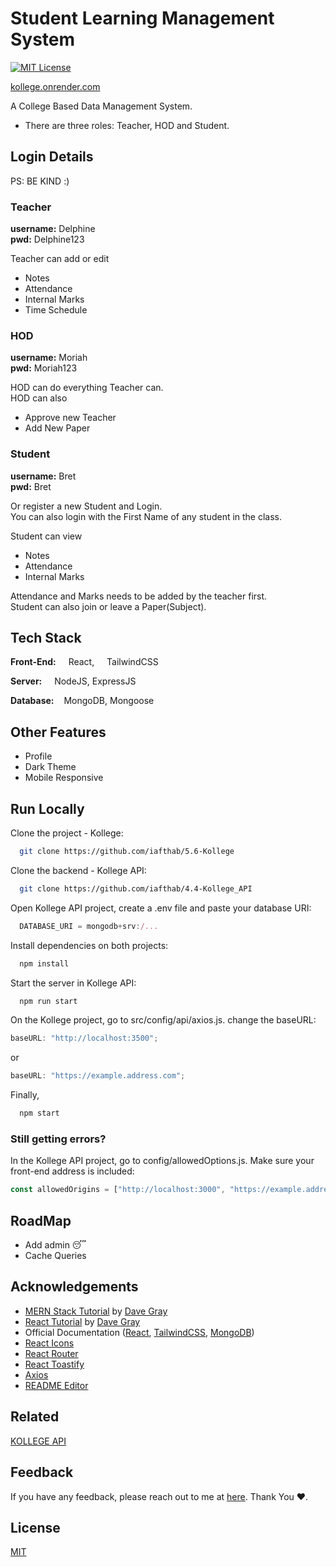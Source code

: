 # Student Learning Management System

[![MIT License](https://img.shields.io/badge/License-MIT-green.svg)](https://choosealicense.com/licenses/mit/)

[kollege.onrender.com](https://kollege.onrender.com)

A College Based Data Management System.

- There are three roles: Teacher, HOD and Student.

## Login Details

PS: BE KIND :)

### Teacher

**username:** Delphine  
**pwd:** Delphine123

Teacher can add or edit

- Notes
- Attendance
- Internal Marks
- Time Schedule

### HOD

**username:** Moriah  
**pwd:** Moriah123

HOD can do everything Teacher can.  
HOD can also

- Approve new Teacher
- Add New Paper

### Student

**username:** Bret  
**pwd:** Bret

Or register a new Student and Login.  
You can also login with the First Name of any student in the class.

Student can view

- Notes
- Attendance
- Internal Marks

Attendance and Marks needs to be added by the teacher first.  
Student can also join or leave a Paper(Subject).

## Tech Stack

**Front-End:** <img src="https://cdn.svgporn.com/logos/react.svg" height="12" width="12"> React, <img src="https://cdn.svgporn.com/logos/tailwindcss-icon.svg" height="12" width="12"> TailwindCSS

**Server:** <img src="https://cdn.svgporn.com/logos/nodejs-icon.svg" height="12" width="12"> NodeJS, ExpressJS

**Database:** <img src="https://cdn.svgporn.com/logos/mongodb-icon.svg" height="12" width="12">MongoDB, Mongoose

## Other Features

- Profile
- Dark Theme
- Mobile Responsive

## Run Locally

Clone the project - Kollege:

```bash
  git clone https://github.com/iafthab/5.6-Kollege
```

Clone the backend - Kollege API:

```bash
  git clone https://github.com/iafthab/4.4-Kollege_API
```

Open Kollege API project, create a .env file and paste your database URI:

```javascript
  DATABASE_URI = mongodb+srv:/...
```

Install dependencies on both projects:

```bash
  npm install
```

Start the server in Kollege API:

```bash
  npm run start
```

On the Kollege project, go to src/config/api/axios.js. change the baseURL:

```javascript
baseURL: "http://localhost:3500";
```

or

```javascript
baseURL: "https://example.address.com";
```

Finally,

```bash
  npm start
```

### Still getting errors?

In the Kollege API project, go to config/allowedOptions.js. Make sure your front-end address is included:

```javascript
const allowedOrigins = ["http://localhost:3000", "https://example.address.com"];
```

## RoadMap

- Add admin 😴
- Cache Queries

## Acknowledgements

- [MERN Stack Tutorial](https://www.youtube.com/watch?v=CvCiNeLnZ00&pp=ygUOZGF2ZSBncmF5IGZ1bGw%3D) by [Dave Gray](https://github.com/gitdagray)
- [React Tutorial](https://www.youtube.com/watch?v=RVFAyFWO4go&pp=ygUOZGF2ZSBncmF5IGZ1bGw%3D) by [Dave Gray](https://github.com/gitdagray)
- Official Documentation ([React](https://react.dev/), [TailwindCSS](https://tailwindcss.com/), [MongoDB](https://www.mongodb.com/docs/))
- [React Icons](https://react-icons.github.io/react-icons/search)
- [React Router](https://reactrouter.com/en/main)
- [React Toastify](https://fkhadra.github.io/react-toastify/introduction)
- [Axios](https://axios-http.com/)
- [README Editor](readme.so)

## Related

[KOLLEGE API](https://github.com/afthab-i/4.4-Kollege_API)

## Feedback

If you have any feedback, please reach out to me at [here](mailto:afthabiqbal123@gmail.com). Thank You ❤️.

## License

[MIT](https://choosealicense.com/licenses/mit/)
